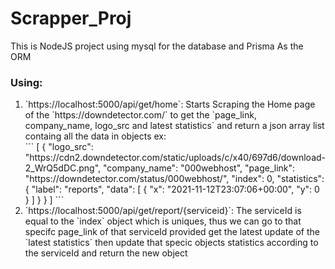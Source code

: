 # Scrapper_Proj
This is NodeJS project using mysql for the database and Prisma As the ORM

### Using:
<ol>
 <li>
 `https://localhost:5000/api/get/home`: Starts Scraping the Home page of the `https://downdetector.com/` to get the `page_link, company_name, logo_src and latest statistics` and return a json array list containg all the data in objects ex: </br>
  ```
   [
 {
    "logo_src": "https://cdn2.downdetector.com/static/uploads/c/x40/697d6/download-2_WrQ5dDC.png",
    "company_name": "000webhost",
    "page_link": "https://downdetector.com/status/000webhost/",
    "index": 0,
    "statistics": {
      "label": "reports",
      "data": [
        {
          "x": "2021-11-12T23:07:06+00:00",
          "y": 0
        }
              ]
                 }
  } 
                                                                               ]
 ```

 </li>
 
 <li>  `https://localhost:5000/api/get/report/{serviceid}`: The serviceId is equal to the `index` object which is uniques, thus we can go to that specifc page_link of that serviceId provided get the latest update of the `latest statistics` then update that specic objects statistics according to the serviceId and return the new object </br>
</ol>
